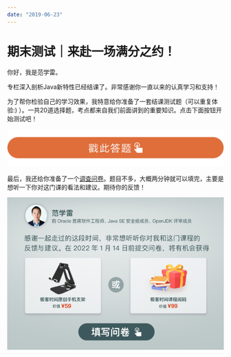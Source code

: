 ```yaml
---
date: "2019-06-23"
---  
```

      
# 期末测试｜来赴一场满分之约！
你好，我是范学雷。

专栏深入剖析Java新特性已经结课了。非常感谢你一直以来的认真学习和支持！

为了帮你检验自己的学习效果，我特意给你准备了一套结课测试题（可以重复体验:\) ）。一共20道选择题，考点都来自我们前面讲到的重要知识。点击下面按钮开始测试吧！

[![](./httpsstatic001geekbangorgresourceimage28a428d1be62669b4f3cc01c36466bf811a4.png)](http://time.geekbang.org/quiz/intro?act_id=1398&exam_id=3564)

最后，我还给你准备了一个[调查问卷](https://jinshuju.net/f/vUZ8cS)。题目不多，大概两分钟就可以填完，主要是想听一下你对这门课的看法和建议。期待你的反馈！

[![](./httpsstatic001geekbangorgresourceimagec6c4c6eefd4dd0484981b4014b3744239dc4.jpg)](https://jinshuju.net/f/vUZ8cS)

<!-- [[[read_end]]] -->